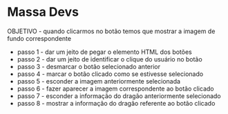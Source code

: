 # Massa Devs
 OBJETIVO - quando clicarmos no botão temos que mostrar a imagem de fundo correspondente
  - passo 1 - dar um jeito de pegar o elemento HTML dos botões
  - passo 2 - dar um jeito de identificar o clique do usuário no botão
  - passo 3 - desmarcar o botão selecionado anterior
  - passo 4 - marcar o botão clicado como se estivesse selecionado
  - passo 5 - esconder a imagem anteriormente selecionada
  - passo 6 - fazer aparecer a imagem correspondente ao botão clicado
  - passo 7 - esconder a informação do dragão anteriormente selecionado
  - passo 8 - mostrar a informação do dragão referente ao botão clicado
